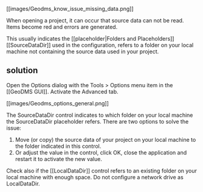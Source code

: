 [[images/Geodms_know_issue_missing_data.png]]

When opening a project, it can occur that source data can not be read. Items become red and errors are generated.

This usually indicates the [[placeholder|Folders and Placeholders]] [[SourceDataDir]] used in the configuration, refers to a folder on your local machine not containing the source data used in your project.

## solution

Open the Options dialog with the Tools > Options menu item in the [[GeoDMS GUI]]. Activate the Advanced tab.

[[images/Geodms_options_general.png]]

The SourceDataDir control indicates to which folder on your local machine the SourceDataDir placeholder refers. There are two options to solve the issue:

1.  Move (or copy) the source data of your project on your local machine to the folder indicated in this control.
2.  Or adjust the value in the control, click OK, close the application and restart it to activate the new value.

Check also if the [[LocalDataDir]] control refers to an existing folder on your local machine with enough space. Do not configure a network drive as LocalDataDir.